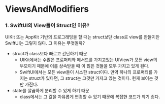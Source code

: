 # ViewsAndModifiers

### 1. SwiftUI의 View들이 Struct인 이유?
UIKit 또는 AppKit 기반의 프로그래밍을 할 때는 struct보단 class로 view를 만들지만 SwiftUI는 그렇지 않다. 그 이유는 무엇일까?
- struct가 class보다 빠르고 간단하기 때문
    - UIKit에서는 수많은 프로퍼티와 메서드를 가지고있는 UIView가 모든 view의 부모이기 때문에 이를 상속받을 때 이 많은 것들을 모두 가지고 있게 된다. 
    - SwiftUI에서는 모든 view들이 사소한 struct이다. 만약 하나의 프로퍼티를 가지는 struct가 있다면, 그 struct는 그것만 가지고 있는 것이다. 현재 보이는 것만 가진다.
- state를 깔끔하게 분리할 수 있게 하기 때문
    - class에서는 그 값을 자유롭게 변경할 수 있기 때문에 복잡한 코드가 되기 쉽다.
